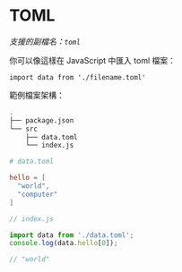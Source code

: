 # TOML

_支援的副檔名：`toml`_

你可以像這樣在 JavaScript 中匯入 toml 檔案：

`import data from './filename.toml'`

範例檔案架構：

```bash
.
├── package.json
└── src
    ├── data.toml
    └── index.js
```

```toml
# data.toml

hello = [
  "world",
  "computer"
]
```

```js
// index.js

import data from './data.toml';
console.log(data.hello[0]);

// "world"
```
